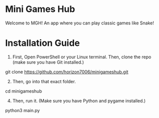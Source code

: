 # Mini Games Hub
Welcome to MGH! An app where you can play classic games like Snake!

# Installation Guide

1. First, Open PowerShell or your Linux terminal. Then, clone the repo (make sure you have Git installed.)

git clone https://github.com/horizon7006/minigameshub.git

2. Then, go into that exact folder.

cd minigameshub

4. Then, run it. (Make sure you have Python and pygame installed.)

python3 main.py
